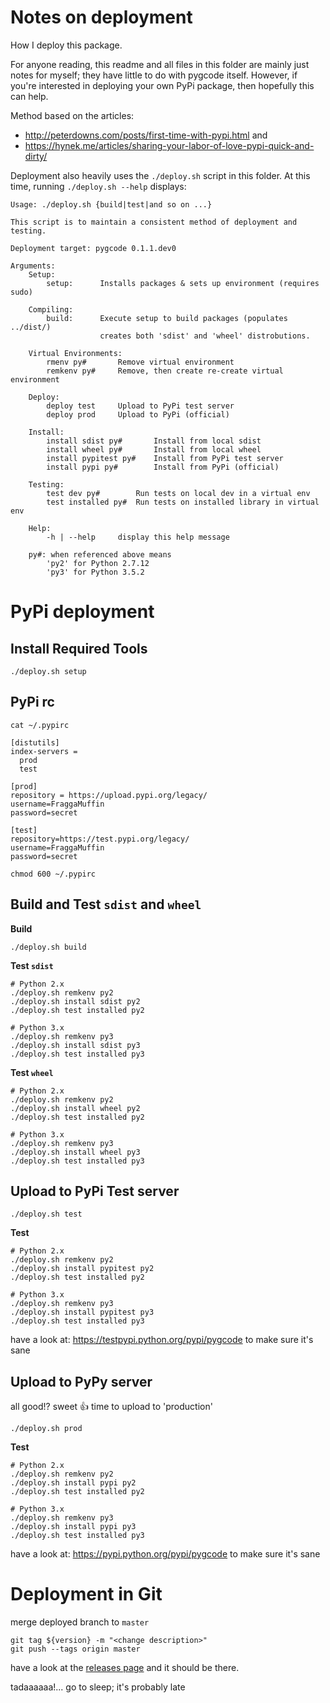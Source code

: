 # Notes on deployment

How I deploy this package.

For anyone reading, this readme and all files in this folder are mainly just
notes for myself; they have little to do with pygcode itself.
However, if you're interested in deploying your own PyPi package, then hopefully
this can help.

Method based on the articles:

  * http://peterdowns.com/posts/first-time-with-pypi.html and
  * https://hynek.me/articles/sharing-your-labor-of-love-pypi-quick-and-dirty/


Deployment also heavily uses the `./deploy.sh` script in this folder.
At this time, running `./deploy.sh --help` displays:

```
Usage: ./deploy.sh {build|test|and so on ...}

This script is to maintain a consistent method of deployment and testing.

Deployment target: pygcode 0.1.1.dev0

Arguments:
    Setup:
        setup:      Installs packages & sets up environment (requires sudo)

    Compiling:
        build:      Execute setup to build packages (populates ../dist/)
                    creates both 'sdist' and 'wheel' distrobutions.

    Virtual Environments:
        rmenv py#       Remove virtual environment
        remkenv py#     Remove, then create re-create virtual environment

    Deploy:
        deploy test     Upload to PyPi test server
        deploy prod     Upload to PyPi (official)

    Install:
        install sdist py#       Install from local sdist
        install wheel py#       Install from local wheel
        install pypitest py#    Install from PyPi test server
        install pypi py#        Install from PyPi (official)

    Testing:
        test dev py#        Run tests on local dev in a virtual env
        test installed py#  Run tests on installed library in virtual env

    Help:
        -h | --help     display this help message

    py#: when referenced above means
        'py2' for Python 2.7.12
        'py3' for Python 3.5.2
```

# PyPi deployment

## Install Required Tools

`./deploy.sh setup`

## PyPi rc

`cat ~/.pypirc`

```
[distutils]
index-servers =
  prod
  test

[prod]
repository = https://upload.pypi.org/legacy/
username=FraggaMuffin
password=secret

[test]
repository=https://test.pypi.org/legacy/
username=FraggaMuffin
password=secret
```

`chmod 600 ~/.pypirc`


## Build and Test `sdist` and `wheel`

**Build**
```
./deploy.sh build
```

**Test `sdist`**
```
# Python 2.x
./deploy.sh remkenv py2
./deploy.sh install sdist py2
./deploy.sh test installed py2

# Python 3.x
./deploy.sh remkenv py3
./deploy.sh install sdist py3
./deploy.sh test installed py3
```

**Test `wheel`**
```
# Python 2.x
./deploy.sh remkenv py2
./deploy.sh install wheel py2
./deploy.sh test installed py2

# Python 3.x
./deploy.sh remkenv py3
./deploy.sh install wheel py3
./deploy.sh test installed py3
```


## Upload to PyPi Test server

```
./deploy.sh test
```

**Test**
```
# Python 2.x
./deploy.sh remkenv py2
./deploy.sh install pypitest py2
./deploy.sh test installed py2

# Python 3.x
./deploy.sh remkenv py3
./deploy.sh install pypitest py3
./deploy.sh test installed py3
```

have a look at:
https://testpypi.python.org/pypi/pygcode
to make sure it's sane


## Upload to PyPy server

all good!? sweet :+1: time to upload to 'production'

```
./deploy.sh prod
```

**Test**
```
# Python 2.x
./deploy.sh remkenv py2
./deploy.sh install pypi py2
./deploy.sh test installed py2

# Python 3.x
./deploy.sh remkenv py3
./deploy.sh install pypi py3
./deploy.sh test installed py3
```

have a look at:
https://pypi.python.org/pypi/pygcode
to make sure it's sane


# Deployment in Git

merge deployed branch to `master`

```
git tag ${version} -m "<change description>"
git push --tags origin master
```

have a look at the [releases page](https://github.com/fragmuffin/pygcode/releases) and it should be there.

tadaaaaaa!... go to sleep; it's probably late
